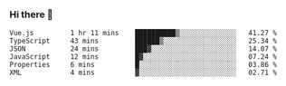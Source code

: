 ### Hi there 👋

<!--START_SECTION:waka-->

```text
Vue.js         1 hr 11 mins    ██████████▒░░░░░░░░░░░░░░   41.27 %
TypeScript     43 mins         ██████▒░░░░░░░░░░░░░░░░░░   25.34 %
JSON           24 mins         ███▓░░░░░░░░░░░░░░░░░░░░░   14.07 %
JavaScript     12 mins         █▓░░░░░░░░░░░░░░░░░░░░░░░   07.24 %
Properties     6 mins          █░░░░░░░░░░░░░░░░░░░░░░░░   03.86 %
XML            4 mins          ▓░░░░░░░░░░░░░░░░░░░░░░░░   02.71 %
```

<!--END_SECTION:waka-->

<!--
**Jonas-VanHaeken/Jonas-VanHaeken** is a ✨ _special_ ✨ repository because its `README.md` (this file) appears on your GitHub profile.

Here are some ideas to get you started:

- 🔭 I’m currently working on ...
- 🌱 I’m currently learning ...
- 👯 I’m looking to collaborate on ...
- 🤔 I’m looking for help with ...
- 💬 Ask me about ...
- 📫 How to reach me: ...
- 😄 Pronouns: ...
- ⚡ Fun fact: ...
-->
